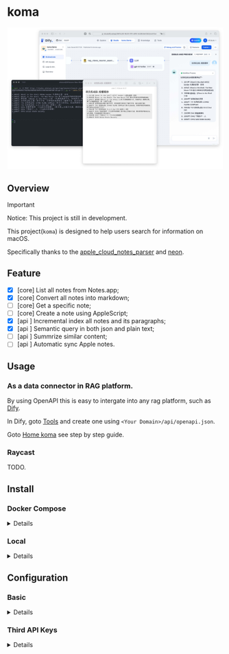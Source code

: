 # koma

![exmaple](.github/example.jpg)

## Overview

> [!IMPORTANT]
> Notice: This project is still in development.

This project(`koma`) is designed to help users search for information on macOS.

Specifically thanks to the [apple_cloud_notes_parser](https://github.com/threeplanetssoftware/apple_cloud_notes_parser) and [neon](https://neon.tech).


## Feature

- [x] [core] List all notes from Notes.app;
- [x] [core] Convert all notes into markdown;
- [ ] [core] Get a specific note;
- [ ] [core] Create a note using AppleScript;
- [x] [api ] Incremental index all notes and its paragraphs;
- [x] [api ] Semantic query in both json and plain text;
- [ ] [api ] Summrize similar content;
- [ ] [api ] Automatic sync Apple notes.

## Usage 

### As a data connector in RAG platform.

By using OpenAPI this is easy to intergate into any rag platform, such as [Dify](https://dify.ai).

In Dify, goto [Tools](https://cloud.dify.ai/tools?category=api) and create one using `<Your Domain>/api/openapi.json`.

Goto [Home koma](https://afuture.notion.site/koma-6b6891fabc524f9884748731b586dda0) see step by step guide.

### Raycast

TODO.

## Install

### Docker Compose

<details>

#### Step 0: Prepare 

1. You have [Docker](https://docs.docker.com/desktop/install/mac-install/) or [Orbstack](https://orbstack.dev)(recommand) installed.
2. Your Docker have [Full Disk Access](https://www.perplexity.ai/search/How-to-enable-mOAW4vpVRlmeMvtg6EjnNw) permission.
3. Your Apple Notes.app folder is `~/Library/Group Containers/group.com.apple.notes`

#### Step 1: Download this project

```
> git clone https://github.com/AFutureD/koma.git
```

#### Step 2: Configure the `.env`

See Section [Configuration](#configuration).

#### Step 3: Run server

```
> docker-compose up -d
```

</details>

### Local

<details>

#### Step 0: Prepare

1. You have [pdm](https://pdm-project.org/en/stable/) and [uvicorn](https://www.uvicorn.org) installed.
2. Your Terminal have [Full Disk Access](https://www.perplexity.ai/search/How-to-enable-mOAW4vpVRlmeMvtg6EjnNw) permission.
3. Your Apple Notes.app folder is `~/Library/Group Containers/group.com.apple.notes`
4. Configure the `.env`

#### Step 1: Download this project

```
> git clone https://github.com/AFutureD/koma.git
```

#### Step 2: Install dependencies.

```
> cd koma
> pdm install
```

#### Step 3: Configure the `.env`

See Section [Configuration](#configuration).

#### Step 4: Run server

```
> pdm run setup
> pdm run server
```

</details>

## Configuration

### Basic

<details>

| Key                | Description                                                                                | Default               | Required | Example                     |
| :----------------- | :----------------------------------------------------------------------------------------- | :-------------------- | :------: | :-------------------------- |
| SERVER_URL         | The Server Url used in [OpenAPI](https://spec.openapis.org/oas/latest.html#fixed-fields-3) | http://localhost:8000 |  False   | https://example.com         |
| PGHOST             | The host of PostgreSQL                                                                     | -                     |   True   | *.neon.tech                 |
| PGUSER             | The user of PostgreSQL                                                                     | -                     |   True   | db_name                     |
| PGPASSWORD         | The password of PostgreSQL                                                                 | -                     |   True   | user_name                   |
| PGDATABASE         | The db name of PostgreSQL                                                                  | -                     |   True   | password                    |
| APPLE_NOTES_FOLDER | Used when deployed in a docker                                                             | -                     |  False   | /root/group.com.apple.notes |

</details>

### Third API Keys

<details>

| Key            | Description                                        | Default | Required | Example             |
| :------------- | :------------------------------------------------- | :------ | :------: | :------------------ |
| OPENAI_API_KEY | The api key of OpenAI used for generate embeddings | -       |   True   | sk-xxxxxxxxxxxxxxxx |
| CO_API_KEY     | The api key of Cohere used for rerank              | -       |   True   | cxxx9Sxx4jWxxOWxxxp |

</details>

